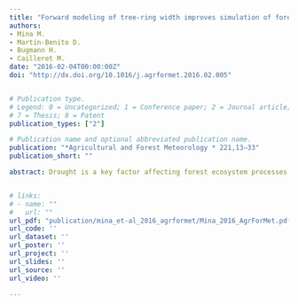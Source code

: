 ```yaml
---
title: "Forward modeling of tree-ring width improves simulation of forest growth responses to drought"
authors:
- Mina M.
- Martin-Benito D.
- Bugmann H.
- Cailleret M.
date: "2016-02-04T00:00:00Z"
doi: "http://dx.doi.org/10.1016/j.agrformet.2016.02.005"


# Publication type.
# Legend: 0 = Uncategorized; 1 = Conference paper; 2 = Journal article; 3 = Preprint / Working Paper; 4 = Report; 5 = Book; 6 = Book section;
# 7 = Thesis; 8 = Patent
publication_types: ["2"]

# Publication name and optional abbreviated publication name.
publication: "*Agricultural and Forest Meteorology * 221,13–33"
publication_short: ""

abstract: Drought is a key factor affecting forest ecosystem processes at different spatio-temporal scales. For accurately modeling tree functioning – and thus for producing reliable simulations of forest dynamics – the consideration of the variability in the timing and extent of drought effects on tree growth is essential, particularly in strongly seasonal climates such as in the Mediterranean area. Yet, most dynamic vegetation models (DVMs) do not include this intra-annual variability of drought effects on tree growth. We present a novel approach for linking tree-ring data to drought simulations in DVMs. A modified forward model of tree-ring width (VS-Lite) was used to estimate seasonal- and site-specific growth responses to drought of Scots pine (Pinus sylvestris L.), which were subsequently implemented in the DVM ForClim. Ring-width data from sixteen sites along a moisture gradient from Central Spain to the Swiss Alps, including the dry inner Alpine valleys, were used to calibrate the forward ring-width model, and inventory data from managed Scots pine stands were used to evaluate ForClim performance. The modified VS-Lite accurately estimated the year-to-year variability in ring-width indices and produced realistic intra-annual growth responses to soil drought, showing a stronger relationship between growth and drought in spring than in the other seasons and thus capturing the strategy of Scots pine to cope with drought. The ForClim version including seasonal variability in growth responses to drought showed improved predictions of stand basal area and stem number, indicating the need to consider intra-annual differences in climate–growth relationships in DVMs when simulating forest dynamics. Forward modeling of ring-width growth may be a powerful tool to calibrate growth functions in DVMs that aim to simulate forest properties in across multiple environments at large spatial scales.


# links:
# - name: ""
#   url: ""
url_pdf: "publication/mina_et-al_2016_agrformet/Mina_2016_AgrForMet.pdf"
url_code: ''
url_dataset: ''
url_poster: ''
url_project: ''
url_slides: ''
url_source: ''
url_video: ''

---
```

